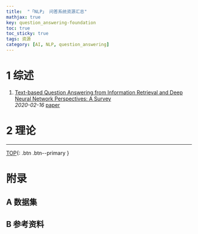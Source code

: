 ```yaml
---
title:  "「NLP」 问答系统资源汇总"
mathjax: true
key: question_answering-foundation
toc: true
toc_sticky: true
tags: 资源
category: [AI, NLP, question_answering]
---
```

<span id='head'> </span>

<!--more-->


# 1 综述
1. [Text-based Question Answering from Information Retrieval and Deep Neural Network Perspectives: A Survey](http://cn.arxiv.org/abs/2002.06612)     
*2020-02-16* [paper](https://arxiv.org/abs/2002.06612)    


# 2 理论



-------------------  
[TOP](#head){: .btn .btn--primary }


# 附录
## A 数据集


## B 参考资料
